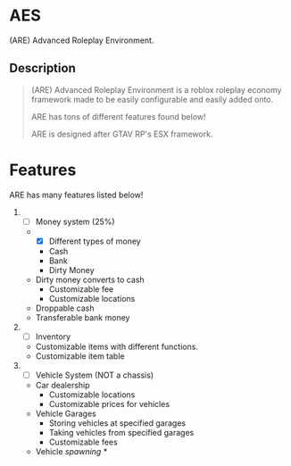 # AES
(ARE) Advanced Roleplay Environment.

## Description

> (ARE) Advanced Roleplay Environment is a roblox roleplay economy framework made to be easily configurable and easily added onto. 
> 
> ARE has tons of different features found below! 
> 
> ARE is designed after GTAV RP's ESX framework. 

# Features
ARE has many features listed below!

1. - [ ] Money system (25%)
   * - [x] Different types of money
     * Cash
     * Bank
     * Dirty Money
   * Dirty money converts to cash
     * Customizable fee
     * Customizable locations
   * Droppable cash
   * Transferable bank money

2. - [ ] Inventory
   * Customizable items with different functions.
   * Customizable item table

3. - [ ] Vehicle System (NOT a chassis)
   * Car dealership
      * Customizable locations
      * Customizable prices for vehicles
   * Vehicle Garages
      * Storing vehicles at specified garages
      * Taking vehicles from specified garages
      * Customizable fees
   * Vehicle *spawning*
      * 
